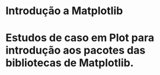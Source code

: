 # Introdução a Matplotlib

# Estudos de caso em Plot para introdução aos pacotes das bibliotecas de Matplotlib.
